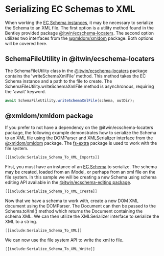 # Serializing EC Schemas to XML

When working the [EC Schema instances](https://www.itwinjs.org/reference/ecschema-metadata/metadata/schema),
it may be necessary to serialize the Schema to an XML file. The first option is a utility method found in the
Bentley provided package [@itwin/ecschema-locaters](https://www.itwinjs.org/reference/ecschema-locaters).
The second option utilizes two interfaces from the [@xmldom/xmldom](https://www.npmjs.com/package/@xmldom/xmldom)
package. Both options will be covered here.

## SchemaFileUtility in @itwin/ecschema-locaters

The SchemaFileUtility class in the [@itwin/ecschema-locaters](https://www.itwinjs.org/reference/ecschema-locaters) package
contains the 'writeSchemaXmlFile' method. This method takes the EC Schema instance and a path to the file to create. The
SchemaFileUtility.writeSchemaXmlFile method is asynchronous, requiring the 'await' keyword.

```ts
await SchemaFileUtility.writeSchemaXmlFile(schema, outDir);
```

## @xmldom/xmldom package

If you prefer to not have a dependency on the @itwin/ecschema-locaters package, the following example demonstrates how
to serialize the Schema to an XML file using the DOMParser and XMLSerializer interface from the
[@xmldom/xmldom](https://www.npmjs.com/package/@xmldom/xmldom) package. The [fs-extra](https://www.npmjs.com/package/fs-extra)
package is used to work with the file system.

```ts
[[include:Serialize_Schema_To_XML_Imports]]
```

First, you must have an instance of an [EC Schema](https://www.itwinjs.org/reference/ecschema-metadata/metadata/schema)
to serialize. The schema may be created, loaded from an iModel, or perhaps from an xml file on the file system. In this
sample we will be creating a new Schema using schema editing API available in the
[@itwin/ecschema-editing package](https://www.itwinjs.org/reference/ecschema-editing).

```ts
[[include:Serialize_Schema_To_XML_Create]]
```

Now that we have a schema to work with, create a new DOM XML document using the DOMParser. The
Document can then be passed to the Schema.toXml() method which returns the Document containing the schema XML.
We can then utilize the XMLSerializer interface to serialize the XML to a string.

```ts
[[include:Serialize_Schema_To_XML]]
```

We can now use the file system API to write the xml to file.

```ts
[[include:Serialize_Schema_To_XML_Write]]
```
